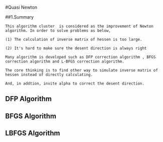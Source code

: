 #Quasi Newton

##1.Summary
    
    This algorithm cluster  is considered as the improvement of Newton algorithm. In order to solve problems as below,
    
    (1) The calculation of inverse matrix of hessen is too large.
    
    (2) It's hard to make sure the desent direction is always right
    
    Many algorithm is developed such as DFP correction algorithm , BFGS correction algorithm and L-BFGS correction algorithm.
    
    The core thinking is to find other way to simulate inverse matrix of hessen instead of directly calculating.
    
    And, in addtion, invite alpha to correct the desent direction.
    
## DFP Algorithm
## BFGS Algorithm
## LBFGS Algorithm
    
    
